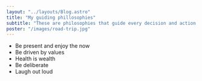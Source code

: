 ```yaml
---
layout: "../layouts/Blog.astro"
title: "My guiding phillosophies"
subtitle: "These are philosophies that guide every decision and action I take."
poster: "/images/road-trip.jpg"
---
```


- Be present and enjoy the now
- Be driven by values
- Health is wealth
- Be deliberate
- Laugh out loud

